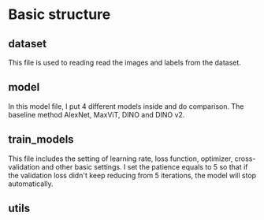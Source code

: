 # Basic structure

## dataset
This file is used to reading read the images and labels from the dataset.

## model
In this model file, I put 4 different models inside and do comparison. The baseline method AlexNet, MaxViT, DINO and DINO v2.

## train_models
This file includes the setting of learning rate, loss function, optimizer, cross-validation and other basic settings. I set the patience equals to 5 so that if the validation loss didn't keep reducing from 5 iterations, the model will stop automatically.

## utils
